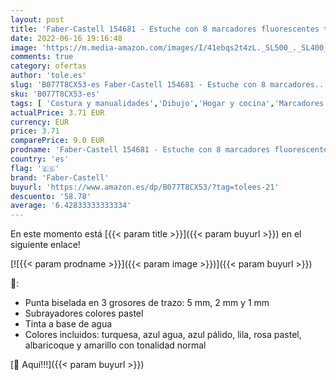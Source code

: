 ```yaml
---
layout: post
title: 'Faber-Castell 154681 - Estuche con 8 marcadores fluorescentes tonos pastel Textliner 1546  colores surtidos  dos de ellos amarillos.'
date: 2022-06-16 19:16:48
image: 'https://m.media-amazon.com/images/I/41ebqs2t4zL._SL500_._SL400_.jpg'
comments: true
category: ofertas
author: 'tole.es'
slug: 'B077T8CX53-es Faber-Castell 154681 - Estuche con 8 marcadores...'
sku: 'B077T8CX53-es'
tags: [ 'Costura y manualidades','Dibujo','Hogar y cocina','Marcadores','Materiales de dibujo','faber-castell','🇪🇸', ]
actualPrice: 3.71 EUR
currency: EUR
price: 3.71
comparePrice: 9.0 EUR
prodname: 'Faber-Castell 154681 - Estuche con 8 marcadores fluorescentes tonos pastel Textliner 1546  colores surtidos  dos de ellos amarillos.'
country: 'es'
flag: '🇪🇸'
brand: 'Faber-Castell'
buyurl: 'https://www.amazon.es/dp/B077T8CX53/?tag=tolees-21'
descuento: '58.78'
average: '6.42833333333334'
---
```


En este momento está [{{< param title >}}]({{< param buyurl >}}) en el siguiente enlace!

[![{{< param prodname >}}]({{< param image >}})]({{< param buyurl >}})

🔎:

- Punta biselada en 3 grosores de trazo: 5 mm, 2 mm y 1 mm
- Subrayadores colores pastel
- Tinta a base de agua
- Colores incluidos: turquesa, azul agua, azul pálido, lila, rosa pastel, albaricoque y amarillo con tonalidad normal

[🛒 Aquí!!!]({{< param buyurl >}})
